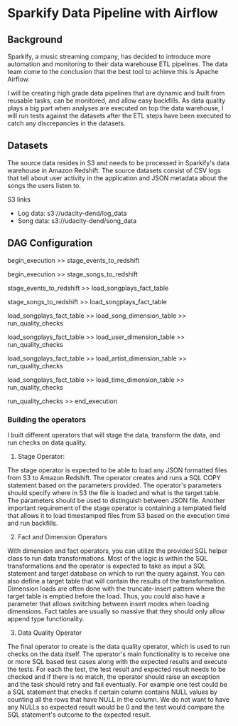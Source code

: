 # Sparkify Data Pipeline with Airflow

## Background
Sparkify, a music streaming company, has decided to introduce more automation and monitoring to their data warehouse ETL pipelines. The data team come to the conclusion that the best tool to achieve this is Apache Airflow.

I will be creating high grade data pipelines that are dynamic and built from reusable tasks, can be monitored, and allow easy backfills. As data quality plays a big part when analyses are executed on top the data warehouse, I will run tests against the datasets after the ETL steps have been executed to catch any discrepancies in the datasets.

## Datasets
The source data resides in S3 and needs to be processed in Sparkify's data warehouse in Amazon Redshift. The source datasets consist of CSV logs that tell about user activity in the application and JSON metadata about the songs the users listen to.

S3 links  
- Log data: s3://udacity-dend/log_data 
- Song data: s3://udacity-dend/song_data

## DAG Configuration

begin_execution >> stage_events_to_redshift

begin_execution >> stage_songs_to_redshift

stage_events_to_redshift >> load_songplays_fact_table

stage_songs_to_redshift >> load_songplays_fact_table

load_songplays_fact_table >> load_song_dimension_table >> run_quality_checks

load_songplays_fact_table >> load_user_dimension_table >> run_quality_checks

load_songplays_fact_table >> load_artist_dimension_table >> run_quality_checks

load_songplays_fact_table >> load_time_dimension_table >> run_quality_checks

run_quality_checks >> end_execution

### Building the operators
I built different operators that will stage the data, transform the data, and run checks on data quality.

1. Stage Operator:

The stage operator is expected to be able to load any JSON formatted files from S3 to Amazon Redshift. The operator creates and runs a SQL COPY statement based on the parameters provided. The operator's parameters should specify where in S3 the file is loaded and what is the target table.
The parameters should be used to distinguish between JSON file. Another important requirement of the stage operator is containing a templated field that allows it to load timestamped files from S3 based on the execution time and run backfills.

2. Fact and Dimension Operators

With dimension and fact operators, you can utilize the provided SQL helper class to run data transformations. Most of the logic is within the SQL transformations and the operator is expected to take as input a SQL statement and target database on which to run the query against. You can also define a target table that will contain the results of the transformation.
Dimension loads are often done with the truncate-insert pattern where the target table is emptied before the load. Thus, you could also have a parameter that allows switching between insert modes when loading dimensions. Fact tables are usually so massive that they should only allow append type functionality.

3. Data Quality Operator

The final operator to create is the data quality operator, which is used to run checks on the data itself. The operator's main functionality is to receive one or more SQL based test cases along with the expected results and execute the tests. For each the test, the test result and expected result needs to be checked and if there is no match, the operator should raise an exception and the task should retry and fail eventually.
For example one test could be a SQL statement that checks if certain column contains NULL values by counting all the rows that have NULL in the column. We do not want to have any NULLs so expected result would be 0 and the test would compare the SQL statement's outcome to the expected result.
